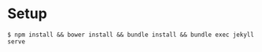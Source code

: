 # Setup
```shell
$ npm install && bower install && bundle install && bundle exec jekyll serve
```


